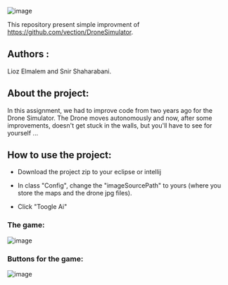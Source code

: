 ![image](https://user-images.githubusercontent.com/46107190/79788998-33edc980-8352-11ea-947c-6f4c34be63e4.png)

This repository present simple improvment of  https://github.com/vection/DroneSimulator.

## Authors : 

Lioz Elmalem and Snir Shaharabani.

## About the project:

In this assignment, we had to improve code from two years ago for the Drone Simulator.
The Drone moves autonomously and now, after some improvements, doesn't get stuck in the walls, but you'll have to see for yourself ...


## How to use the project:

* Download the project zip to your eclipse or intellij

* In class "Config", change the "imageSourcePath" to yours (where you store the maps and the drone jpg files).

* Click "Toogle Ai"

### The game:

![image](https://user-images.githubusercontent.com/46107190/79790511-7e704580-8354-11ea-97d3-8d475a974355.png)



### Buttons for the game:

![image](https://user-images.githubusercontent.com/46107190/79790598-a8c20300-8354-11ea-8e0b-873d86a377d6.png)


